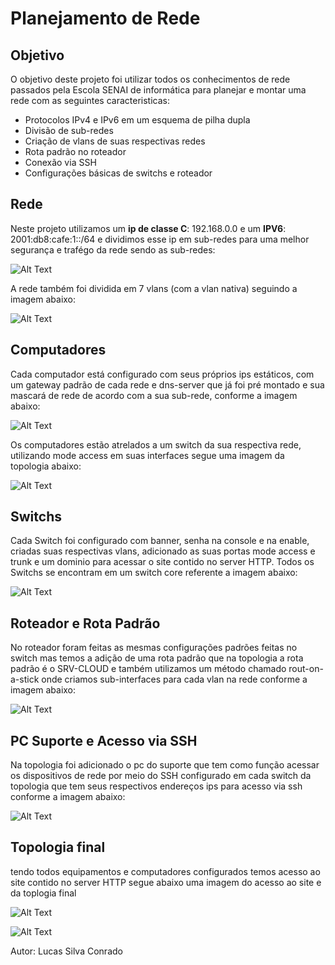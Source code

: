 # Planejamento de Rede

## Objetivo

O objetivo deste projeto foi utilizar todos os conhecimentos de rede passados pela Escola SENAI de informática para planejar e montar uma rede com as seguintes caracteristicas:

* Protocolos IPv4 e IPv6 em um esquema de pilha dupla
* Divisão de sub-redes
* Criação de vlans de suas respectivas redes
* Rota padrão no roteador
* Conexão via SSH
* Configurações básicas de switchs e roteador

## Rede

Neste projeto utilizamos um **ip de classe C**: 192.168.0.0 e um **IPV6**: 2001:db8:cafe:1::/64 e dividimos esse ip em sub-redes para uma melhor segurança e trafégo da rede sendo as sub-redes:

![Alt Text](https://i.ibb.co/kBdP17f/sub-redes.png)

A rede também foi dividida em 7 vlans (com a vlan nativa) seguindo a imagem abaixo:

![Alt Text](https://i.ibb.co/phVxkj2/vlan.png)


## Computadores

Cada computador está configurado com seus próprios ips estáticos, com um gateway padrão de cada rede e dns-server que já foi pré montado e sua mascará de rede de acordo com a sua sub-rede, conforme a imagem abaixo:

![Alt Text](https://i.ibb.co/zR9tBgD/Computadores.png)

Os computadores estão atrelados a um switch da sua respectiva rede, utilizando mode access em suas interfaces segue uma imagem da topologia abaixo:

![Alt Text](https://i.ibb.co/ByW3419/imagem-2021-02-02-165504.png)

## Switchs 

Cada Switch foi configurado com banner, senha na console e na enable, criadas suas respectivas vlans, adicionado as suas portas mode access e trunk e um dominio para acessar 
o site contido no server HTTP. Todos os Switchs se encontram em um switch core referente a imagem abaixo: 

![Alt Text](https://i.ibb.co/mqrZXtJ/imagem-2021-02-02-170306.png)


## Roteador e Rota Padrão

No roteador foram feitas as mesmas configurações padrões feitas no switch mas temos a adição de uma rota padrão que na topologia a rota padrão é o SRV-CLOUD e também utilizamos um método chamado rout-on-a-stick onde criamos sub-interfaces para cada vlan na rede conforme a imagem abaixo:

![Alt Text](https://i.ibb.co/fkRB4qg/imagem-2021-02-02-171006.png)

## PC Suporte e Acesso via SSH

Na topologia foi adicionado o pc do suporte que tem como função acessar os dispositivos de rede por meio do SSH configurado em cada switch da topologia que tem seus respectivos endereços ips para acesso via ssh conforme a imagem abaixo:

![Alt Text](https://i.ibb.co/8gc1Ndz/imagem-2021-02-02-173327.png)

## Topologia final

tendo todos equipamentos e computadores configurados temos acesso ao site contido no server HTTP segue abaixo uma imagem do acesso ao site e da toplogia final

![Alt Text](https://i.ibb.co/4mF3WKz/entregavel-sprint-3.png)

![Alt Text](https://media-exp1.licdn.com/dms/image/C4D22AQFhag-CZfdP1w/feedshare-shrink_2048_1536/0/1611325326772?e=1615420800&v=beta&t=aVBXVYky6DTl-9tGhCD2dud2bYgIGakn2CihzHD0hLM)

Autor: Lucas Silva Conrado






